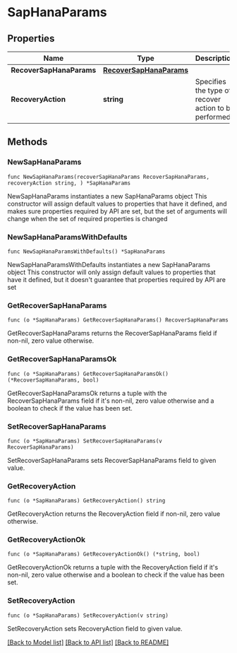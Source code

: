# SapHanaParams

## Properties

Name | Type | Description | Notes
------------ | ------------- | ------------- | -------------
**RecoverSapHanaParams** | [**RecoverSapHanaParams**](RecoverSapHanaParams.md) |  | 
**RecoveryAction** | **string** | Specifies the type of recover action to be performed. | 

## Methods

### NewSapHanaParams

`func NewSapHanaParams(recoverSapHanaParams RecoverSapHanaParams, recoveryAction string, ) *SapHanaParams`

NewSapHanaParams instantiates a new SapHanaParams object
This constructor will assign default values to properties that have it defined,
and makes sure properties required by API are set, but the set of arguments
will change when the set of required properties is changed

### NewSapHanaParamsWithDefaults

`func NewSapHanaParamsWithDefaults() *SapHanaParams`

NewSapHanaParamsWithDefaults instantiates a new SapHanaParams object
This constructor will only assign default values to properties that have it defined,
but it doesn't guarantee that properties required by API are set

### GetRecoverSapHanaParams

`func (o *SapHanaParams) GetRecoverSapHanaParams() RecoverSapHanaParams`

GetRecoverSapHanaParams returns the RecoverSapHanaParams field if non-nil, zero value otherwise.

### GetRecoverSapHanaParamsOk

`func (o *SapHanaParams) GetRecoverSapHanaParamsOk() (*RecoverSapHanaParams, bool)`

GetRecoverSapHanaParamsOk returns a tuple with the RecoverSapHanaParams field if it's non-nil, zero value otherwise
and a boolean to check if the value has been set.

### SetRecoverSapHanaParams

`func (o *SapHanaParams) SetRecoverSapHanaParams(v RecoverSapHanaParams)`

SetRecoverSapHanaParams sets RecoverSapHanaParams field to given value.


### GetRecoveryAction

`func (o *SapHanaParams) GetRecoveryAction() string`

GetRecoveryAction returns the RecoveryAction field if non-nil, zero value otherwise.

### GetRecoveryActionOk

`func (o *SapHanaParams) GetRecoveryActionOk() (*string, bool)`

GetRecoveryActionOk returns a tuple with the RecoveryAction field if it's non-nil, zero value otherwise
and a boolean to check if the value has been set.

### SetRecoveryAction

`func (o *SapHanaParams) SetRecoveryAction(v string)`

SetRecoveryAction sets RecoveryAction field to given value.



[[Back to Model list]](../README.md#documentation-for-models) [[Back to API list]](../README.md#documentation-for-api-endpoints) [[Back to README]](../README.md)



